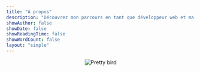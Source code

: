 ```yaml
---
title: "À propos"
description: "Découvrez mon parcours en tant que développeur web et ma passion pour la création de sites web attrayants et fonctionnels."
showAuthor: false
showDate: false
showReadingTime: false
showWordCount: false
layout: "simple"
---
```


<div align="center">
<img class="rounded-md" src="https://media.tenor.com/sli9590FMzwAAAAd/flower-bird-bird-and-flower.gif" alt="Pretty bird"/>
</div>